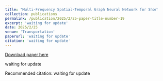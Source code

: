 ```yaml
---
title: "Multi-Frequency Spatial-Temporal Graph Neural Network for Short-Term Metro OD Demand Prediction during Public Health Emergencies"
collection: publications
permalink: /publication/2025/2/25-paper-title-number-19
excerpt: 'waiting for update'
date: 2025/2/25
venue: 'Transportation'
paperurl: 'waiting for update'
citation: 'waiting for update'
---
```


<a href='waiting for update'>Download paper here</a>

waiting for update

Recommended citation: waiting for update